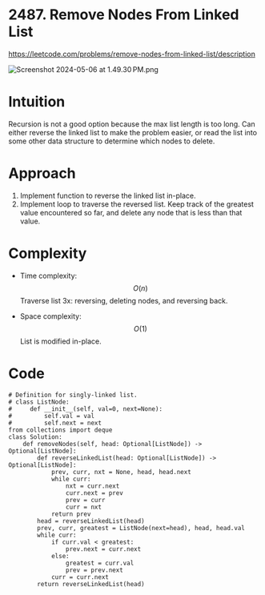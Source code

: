 # 2487. Remove Nodes From Linked List

https://leetcode.com/problems/remove-nodes-from-linked-list/description

![Screenshot 2024-05-06 at 1.49.30 PM.png](https://assets.leetcode.com/users/images/0d80e930-79ff-411b-9361-b2c6246e6d1c_1715028615.2593303.png)

# Intuition

Recursion is not a good option because the max list length is too long.
Can either reverse the linked list to make the problem easier, or read the list into some other data structure to determine which nodes to delete.

# Approach

1. Implement function to reverse the linked list in-place.
2. Implement loop to traverse the reversed list. Keep track of the greatest value encountered so far, and delete any node that is less than that value.

# Complexity

- Time complexity:
  $$O(n)$$ Traverse list 3x: reversing, deleting nodes, and reversing back.

- Space complexity:
  $$O(1)$$ List is modified in-place.

# Code

```
# Definition for singly-linked list.
# class ListNode:
#     def __init__(self, val=0, next=None):
#         self.val = val
#         self.next = next
from collections import deque
class Solution:
    def removeNodes(self, head: Optional[ListNode]) -> Optional[ListNode]:
        def reverseLinkedList(head: Optional[ListNode]) -> Optional[ListNode]:
            prev, curr, nxt = None, head, head.next
            while curr:
                nxt = curr.next
                curr.next = prev
                prev = curr
                curr = nxt
            return prev
        head = reverseLinkedList(head)
        prev, curr, greatest = ListNode(next=head), head, head.val
        while curr:
            if curr.val < greatest:
                prev.next = curr.next
            else:
                greatest = curr.val
                prev = prev.next
            curr = curr.next
        return reverseLinkedList(head)
```
